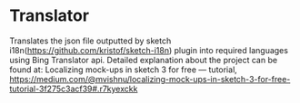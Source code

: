 # Translator
Translates the json file outputted by sketch i18n(https://github.com/kristof/sketch-i18n) plugin into required languages using Bing Translator api. Detailed explanation about the project can be found at: Localizing mock-ups in sketch 3 for free — tutorial, https://medium.com/@mvishnu/localizing-mock-ups-in-sketch-3-for-free-tutorial-3f275c3acf39#.r7kyexckk
